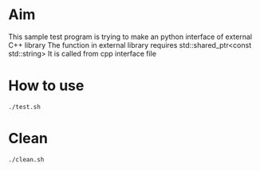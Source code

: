 Aim
====
This sample test program is trying to make an python interface of external C++ library
The function in external library requires std::shared_ptr\<const std::string\>
It is called from cpp interface file

How to use
====
``` ./test.sh ```

Clean
===
``` ./clean.sh ```

